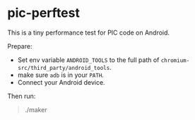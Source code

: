 pic-perftest
============

This is a tiny performance test for PIC code on Android.

Prepare:
* Set env variable `ANDROID_TOOLS` to the full path of
  `chromium-src/third_party/android_tools`.
* make sure `adb` is in your `PATH`.
* Connect your Android device.

Then run:

> ./maker
